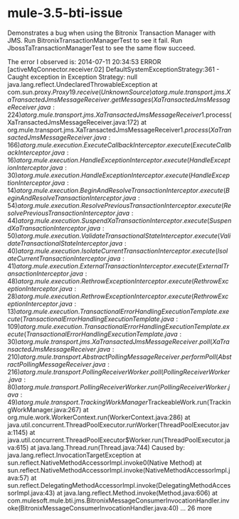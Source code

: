 mule-3.5-bti-issue
==================

Demonstrates a bug when using the Bitronix Transaction Manager with JMS.  Run BitronixTransactionManagerTest to see it fail.  Run JbossTaTransactionManagerTest to see the same flow succeed.

The error I observed is:
	2014-07-11 20:34:53 ERROR [activeMqConnector.receiver.02] DefaultSystemExceptionStrategy:361 - Caught exception in Exception Strategy: null
	java.lang.reflect.UndeclaredThrowableException
		at com.sun.proxy.$Proxy19.receive(Unknown Source)
		at org.mule.transport.jms.XaTransactedJmsMessageReceiver.getMessages(XaTransactedJmsMessageReceiver.java:224)
		at org.mule.transport.jms.XaTransactedJmsMessageReceiver$1.process(XaTransactedJmsMessageReceiver.java:172)
		at org.mule.transport.jms.XaTransactedJmsMessageReceiver$1.process(XaTransactedJmsMessageReceiver.java:166)
		at org.mule.execution.ExecuteCallbackInterceptor.execute(ExecuteCallbackInterceptor.java:16)
		at org.mule.execution.HandleExceptionInterceptor.execute(HandleExceptionInterceptor.java:30)
		at org.mule.execution.HandleExceptionInterceptor.execute(HandleExceptionInterceptor.java:14)
		at org.mule.execution.BeginAndResolveTransactionInterceptor.execute(BeginAndResolveTransactionInterceptor.java:54)
		at org.mule.execution.ResolvePreviousTransactionInterceptor.execute(ResolvePreviousTransactionInterceptor.java:44)
		at org.mule.execution.SuspendXaTransactionInterceptor.execute(SuspendXaTransactionInterceptor.java:50)
		at org.mule.execution.ValidateTransactionalStateInterceptor.execute(ValidateTransactionalStateInterceptor.java:40)
		at org.mule.execution.IsolateCurrentTransactionInterceptor.execute(IsolateCurrentTransactionInterceptor.java:41)
		at org.mule.execution.ExternalTransactionInterceptor.execute(ExternalTransactionInterceptor.java:48)
		at org.mule.execution.RethrowExceptionInterceptor.execute(RethrowExceptionInterceptor.java:28)
		at org.mule.execution.RethrowExceptionInterceptor.execute(RethrowExceptionInterceptor.java:13)
		at org.mule.execution.TransactionalErrorHandlingExecutionTemplate.execute(TransactionalErrorHandlingExecutionTemplate.java:109)
		at org.mule.execution.TransactionalErrorHandlingExecutionTemplate.execute(TransactionalErrorHandlingExecutionTemplate.java:30)
		at org.mule.transport.jms.XaTransactedJmsMessageReceiver.poll(XaTransactedJmsMessageReceiver.java:210)
		at org.mule.transport.AbstractPollingMessageReceiver.performPoll(AbstractPollingMessageReceiver.java:216)
		at org.mule.transport.PollingReceiverWorker.poll(PollingReceiverWorker.java:80)
		at org.mule.transport.PollingReceiverWorker.run(PollingReceiverWorker.java:49)
		at org.mule.transport.TrackingWorkManager$TrackeableWork.run(TrackingWorkManager.java:267)
		at org.mule.work.WorkerContext.run(WorkerContext.java:286)
		at java.util.concurrent.ThreadPoolExecutor.runWorker(ThreadPoolExecutor.java:1145)
		at java.util.concurrent.ThreadPoolExecutor$Worker.run(ThreadPoolExecutor.java:615)
		at java.lang.Thread.run(Thread.java:744)
	Caused by: java.lang.reflect.InvocationTargetException
		at sun.reflect.NativeMethodAccessorImpl.invoke0(Native Method)
		at sun.reflect.NativeMethodAccessorImpl.invoke(NativeMethodAccessorImpl.java:57)
		at sun.reflect.DelegatingMethodAccessorImpl.invoke(DelegatingMethodAccessorImpl.java:43)
		at java.lang.reflect.Method.invoke(Method.java:606)
		at com.mulesoft.mule.bti.jms.BitronixMessageConsumerInvocationHandler.invoke(BitronixMessageConsumerInvocationHandler.java:40)
		... 26 more
